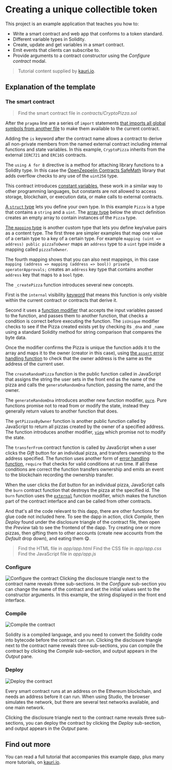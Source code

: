 # Creating a unique collectible token

This project is an example application that teaches you how to:

-   Write a smart contract and web app that conforms to a token standard.
-   Different variable types in Solidity.
-   Create, update and get variables in a smart contract.
-   Emit events that clients can subscribe to.
-   Provide arguments to a contract constructor using the _Configure contract_ modal.

> Tutorial content supplied by [kauri.io](https://kauri.io).

## Explanation of the template

### The smart contract

> Find the smart contract file in _contracts/CryptoPizza.sol_

After the `pragma` line are a series of `import` statements [that imports all global symbols from another file](https://solidity.readthedocs.io/en/latest/layout-of-source-files.html#importing-other-source-files) to make them available to the current contract.

Adding the `is` keyword after the contract name allows a contract to derive all non-private members from the named external contract including internal functions and state variables. In this example, `CryptoPizza` inherits from the external `IERC721` and `ERC165` contracts.

The `using A for B` directive is a method for attaching library functions to a Solidity type. In this case the [OpenZeppelin Contracts SafeMath](https://docs.openzeppelin.com/contracts/2.x/api/math.html) library that adds overflow checks to any use of the `uint256` type.

This contract introduces [constant variables](https://solidity.readthedocs.io/en/latest/contracts.html#constant-state-variables), these work in a similar way to other programming languages, but constants are not allowed to access storage, blockchain, or execution data, or make calls to external contracts.

[A `struct` type](https://solidity.readthedocs.io/en/latest/types.html#structs) lets you define your own type. In this example `Pizza` is a type that contains a `string` and a `uint`. The [array type](https://solidity.readthedocs.io/en/v0.5.12/types.html#arrays) below the struct definition creates an empty array to contain instances of the `Pizza` type.

[The `mapping` type](https://solidity.readthedocs.io/en/v0.5.12/types.html#mapping-types) is another custom type that lets you define key/value pairs as a content type. The first three are simpler examples that map one value of a certain type to a key of a certain type. For example `mapping (uint => address) public pizzaToOwner` maps an `address` type to a `uint` type inside a mapping called `pizzaToOwner`.

The fourth mapping shows that you can also nest mappings, in this case `mapping (address => mapping (address => bool)) private operatorApprovals;` creates an `address` key type that contains another `address` key that maps to a `bool` type.

The `_createPizza` function introduces several new concepts.

First is the `internal` visibility [keyword](https://solidity.readthedocs.io/en/v0.5.12/contracts.html#visibility-and-getters) that means this function is only visible within the current contract or contracts that derive it.

Second it uses a [function modifier](https://solidity.readthedocs.io/en/v0.5.12/contracts.html#function-modifiers) that accepts the input variables passed to the function, and passes them to another function, that checks a condition is correct before executing the function. The `isUnique` modifier checks to see if the Pizza created exists yet by checking its `_dna` and `_name` using a standard Solidity method for string comparison that compares the byte data.

Once the modifier confirms the Pizza is unique the function adds it to the array and maps it to the owner (creator in this case), using [the `assert` error handling function](https://solidity.readthedocs.io/en/v0.5.12/control-structures.html#id4) to check that the owner address is the same as the address of the current user.

The `createRandomPizza` function is the public function called in JavaScript that assigns the string the user sets in the front end as the name of the pizza and calls the `generateRandomDna` function, passing the name, and the owner.

The `generateRandomDna` introduces another new function modifier, [`pure`](https://solidity.readthedocs.io/en/v0.5.12/contracts.html#pure-functions). Pure functions promise not to read from or modify the state, instead they generally return values to another function that does.

The `getPizzasByOwner` function is another public function called by JavaScript to return all pizzas created by the owner of a specified address. The function introduces another modifier, [`view`](https://solidity.readthedocs.io/en/v0.5.12/contracts.html#view-functions) which promise not to modify the state.

The `transferFrom` contract function is called by JavaScript when a user clicks the _Gift_ button for an individual pizza, and transfers ownership to the address specified. The function uses another form of [error handling function](https://solidity.readthedocs.io/en/v0.5.12/control-structures.html#id4), `require` that checks for valid conditions at run time. If all these conditions are correct the function transfers ownership and emits an event to the blockchain recording the ownership transfer.

When the user clicks the _Eat_ button for an individual pizza, JavaScript calls the `burn` contract function that destroys the pizza at the specified id. The `burn` function uses the [`external`](https://solidity.readthedocs.io/en/v0.5.12/contracts.html#visibility-and-getters) function modifier, which makes the function part of the contract interface and can be called from other contracts.

And that's all the code relevant to this dapp, there are other functions for glue code not included here. To see the dapp in action, click _Compile_, then _Deploy_ found under the disclosure triangle of the contract file, then open the _Preview_ tab to see the frontend of the dapp. Try creating one or more pizzas, then gifting them to other accounts (create new accounts from the _Default_ drop down), and eating them 😋.

> Find the HTML file in _app/app.html_
> Find the CSS file in _app/app.css_
> Find the JavaScript file in _app/app.js_

### Configure

![Configure the contract](./../../src/assets/static/img/hw-configure.png)
Clicking the disclosure triangle next to the contract name reveals three sub-sections. In the _Configure_ sub-section you can change the name of the contract and set the initial values sent to the constructor arguments. In this example, the string displayed in the front end interface.

### Compile

![Compile the contract](./../../src/assets/static/img/hw-compile.png)

Solidity is a compiled language, and you need to convert the Solidity code into bytecode before the contract can run. Clicking the disclosure triangle next to the contract name reveals three sub-sections, you can compile the contract by clicking the _Compile_ sub-section, and output appears in the _Output_ pane.

### Deploy

![Deploy the contract](./../../src/assets/static/img/hw-deploy.png)

Every smart contract runs at an address on the Ethereum blockchain, and needs an address before it can run. When using Studio, the browser simulates the network, but there are several test networks available, and one main network.

Clicking the disclosure triangle next to the contract name reveals three sub-sections, you can deploy the contract by clicking the _Deploy_ sub-section, and output appears in the _Output_ pane.

## Find out more

You can read a full tutorial that accompanies this example dapp, plus many more tutorials, on [kauri.io](https://kauri.io/article/bdd65d6155a74b8aa52672b46b7230a8/v1/a-fullstack-dapp-for-creating-tokens).

